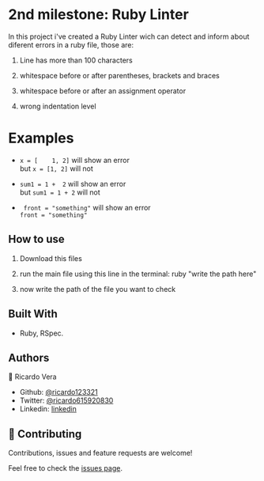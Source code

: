 # 2nd milestone: Ruby Linter

In this project i've created a Ruby Linter wich can detect and inform about diferent errors in a ruby file, those are:

1. Line has more than 100 characters

2. whitespace before or after parentheses, brackets and braces

3. whitespace before or after an assignment operator

4. wrong indentation level

# Examples

- ``` x = [    1, 2] ``` will show an error <br />
but ``` x = [1, 2] ``` will not
 
- ```sum1 = 1 +  2``` will show an error <br />
but ```sum1 = 1 + 2``` will not

- ``` front = "something"``` will show an error <br />
```front = "something"```

## How to use

1. Download this files

2. run the main file using this line in the terminal: ruby "write the path here"

3. now write the path of the file you want to check

## Built With

- Ruby, RSpec.

## Authors

👤 Ricardo Vera

- Github: [@ricardo123321](https://github.com/ricardo123321)
- Twitter: [@ricardo615920830](https://twitter.com/ricardo615920830)
- Linkedin: [linkedin](https://www.linkedin.com/in/ricardo-vera-7381a81a2/)


## 🤝 Contributing

Contributions, issues and feature requests are welcome!

Feel free to check the [issues page](issues/).
